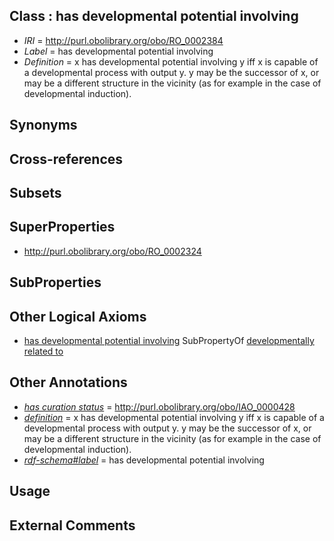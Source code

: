 
## Class : has developmental potential involving

 * *IRI* = http://purl.obolibrary.org/obo/RO_0002384
 * *Label* = has developmental potential involving
 * *Definition* = x has developmental potential involving y iff x is capable of a developmental process with output y. y may be the successor of x, or may be a different structure in the vicinity (as for example in the case of developmental induction).

## Synonyms


## Cross-references


## Subsets


## SuperProperties

 * <http://purl.obolibrary.org/obo/RO_0002324>

## SubProperties


## Other Logical Axioms

 * [has developmental potential involving](../../RO/84/RO_0002384.md) SubPropertyOf [developmentally related to](../../RO/24/RO_0002324.md)

## Other Annotations

 * *[has curation status](../../IAO/14/IAO_0000114.md)* = http://purl.obolibrary.org/obo/IAO_0000428
 * *[definition](../../IAO/15/IAO_0000115.md)* = x has developmental potential involving y iff x is capable of a developmental process with output y. y may be the successor of x, or may be a different structure in the vicinity (as for example in the case of developmental induction).
 * *[rdf-schema#label](../../el/rdf-schema#label.md)* = has developmental potential involving

## Usage


## External Comments

